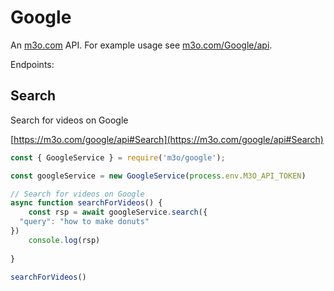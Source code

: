 # Google

An [m3o.com](https://m3o.com) API. For example usage see [m3o.com/Google/api](https://m3o.com/Google/api).

Endpoints:

## Search

Search for videos on Google


[https://m3o.com/google/api#Search](https://m3o.com/google/api#Search)

```js
const { GoogleService } = require('m3o/google');

const googleService = new GoogleService(process.env.M3O_API_TOKEN)

// Search for videos on Google
async function searchForVideos() {
	const rsp = await googleService.search({
  "query": "how to make donuts"
})
	console.log(rsp)
	
}

searchForVideos()
```
